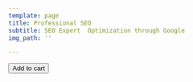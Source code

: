 ```yaml
---
template: page
title: Professional SEO
subtitle: SEO Expert  Optimization through Google
img_path: ''

---
```

<button class="snipcart-add-item"
data-item-id="ProfessionalSEO"
data-item-price="599.95"
data-item-url="https://cors-anywhere.herokuapp.com/https://luxovostudios-43b14.netlify.com/SEO-Expert/"
data-item-description="Professional SEO Site Optimization"
data-item-image=""
data-item-name="Professional SEO Package"> Add to cart </button>